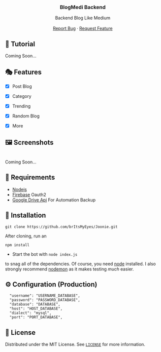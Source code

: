 <br />
<p align="center">

  <h3 align="center">BlogMedi Backend</h3>

  <p align="center">
    Backend Blog Like Medium
    <br />
    <br />
    <a href="https://github.com/brItsMyEyes/Joonie/issues">Report Bug</a>
    ·
    <a href="https://github.com/brItsMyEyes/Joonie/issues">Request Feature</a>
  </p>
</p>


## 📝 Tutorial

Coming Soon...


## 🎭 Features

- [x] Post Blog
- [x] Category
- [x] Trending
- [x] Random Blog
- [x] More


## 🖼️ Screenshots
<br />
Coming Soon...

## 📎 Requirements
* [Nodejs](https://nodejs.org/en/)
* [Firebase](https://firebase.google.com/) Oauth2
* [Google Drive Api](https://developers.google.com/) For Automation Backup


<!-- INSTALL -->
## 🚀 Installation
```
git clone https://github.com/brItsMyEyes/Joonie.git
```
After cloning, run an
```
npm install
```
* Start the bot with `node index.js`

to snag all of the dependencies. Of course, you need [node](https://nodejs.org/en/) installed. I also strongly recommend [nodemon](https://www.npmjs.com/package/nodemon) as it makes testing *much* easier.
<!-- CONFIGURATION -->

## ⚙️ Configuration (Production)
      "username": "USERNAME_DATABASE",
      "password": "PASSWORD_DATABASE",
      "database": "DATABASE",
      "host": "HOST_DATABASE",
      "dialect": "mysql",
      "port": "PORT_DATABASE",


<!-- LICENSE -->

## 🔐 License

Distributed under the MIT License. See [`LICENSE`](https://github.com/brItsMyEyes/Joonie/blob/master/LICENSE) for more information.
